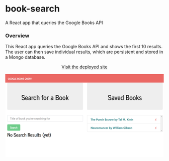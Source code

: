 # book-search
A React app that queries the Google Books API

### Overview

This React app queries the Google Books API and shows the first 10 results.  The user can then save individual results, which are persistent and stored in a Mongo database.

<p align="center"><a href=https://dashboard.heroku.com/apps/ucd-book-search> Visit the deployed site</a></p>

<p align="center">
  <img alt="screenshot" src=https://github.com/alex-engelmann/book-search/blob/master/client/public/screenshot.PNG>
</p>
